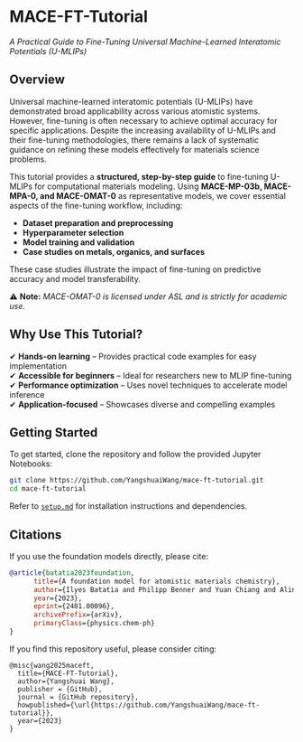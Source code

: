 # **MACE-FT-Tutorial**  
*A Practical Guide to Fine-Tuning Universal Machine-Learned Interatomic Potentials (U-MLIPs)*  

## **Overview**  
Universal machine-learned interatomic potentials (U-MLIPs) have demonstrated broad applicability across various atomistic systems. However, fine-tuning is often necessary to achieve optimal accuracy for specific applications. Despite the increasing availability of U-MLIPs and their fine-tuning methodologies, there remains a lack of systematic guidance on refining these models effectively for materials science problems.

This tutorial provides a **structured, step-by-step guide** to fine-tuning U-MLIPs for computational materials modeling. Using **MACE-MP-03b, MACE-MPA-0, and MACE-OMAT-0** as representative models, we cover essential aspects of the fine-tuning workflow, including:

- **Dataset preparation and preprocessing**  
- **Hyperparameter selection**  
- **Model training and validation**  
- **Case studies on metals, organics, and surfaces**  

These case studies illustrate the impact of fine-tuning on predictive accuracy and model transferability.

⚠ **Note:** *MACE-OMAT-0 is licensed under ASL and is strictly for academic use.*

## **Why Use This Tutorial?**  
✔ **Hands-on learning** – Provides practical code examples for easy implementation  
✔ **Accessible for beginners** – Ideal for researchers new to MLIP fine-tuning  
✔ **Performance optimization** – Uses novel techniques to accelerate model inference  
✔ **Application-focused** – Showcases diverse and compelling examples  

## **Getting Started**  
To get started, clone the repository and follow the provided Jupyter Notebooks:

```bash
git clone https://github.com/YangshuaiWang/mace-ft-tutorial.git
cd mace-ft-tutorial
```

Refer to [`setup.md`](./setup.md) for installation instructions and dependencies.


## **Citations**  
If you use the foundation models directly, please cite:  

```bibtex
@article{batatia2023foundation,
      title={A foundation model for atomistic materials chemistry},
      author={Ilyes Batatia and Philipp Benner and Yuan Chiang and Alin M. Elena and Dávid P. Kovács and Janosh Riebesell and Xavier R. Advincula and Mark Asta and William J. Baldwin and Noam Bernstein and Arghya Bhowmik and Samuel M. Blau and Vlad Cărare and James P. Darby and Sandip De and Flaviano Della Pia and Volker L. Deringer and Rokas Elijošius and Zakariya El-Machachi and Edvin Fako and Andrea C. Ferrari and Annalena Genreith-Schriever and Janine George and Rhys E. A. Goodall and Clare P. Grey and Shuang Han and Will Handley and Hendrik H. Heenen and Kersti Hermansson and Christian Holm and Jad Jaafar and Stephan Hofmann and Konstantin S. Jakob and Hyunwook Jung and Venkat Kapil and Aaron D. Kaplan and Nima Karimitari and Namu Kroupa and Jolla Kullgren and Matthew C. Kuner and Domantas Kuryla and Guoda Liepuoniute and Johannes T. Margraf and Ioan-Bogdan Magdău and Angelos Michaelides and J. Harry Moore and Aakash A. Naik and Samuel P. Niblett and Sam Walton Norwood and Niamh O'Neill and Christoph Ortner and Kristin A. Persson and Karsten Reuter and Andrew S. Rosen and Lars L. Schaaf and Christoph Schran and Eric Sivonxay and Tamás K. Stenczel and Viktor Svahn and Christopher Sutton and Cas van der Oord and Eszter Varga-Umbrich and Tejs Vegge and Martin Vondrák and Yangshuai Wang and William C. Witt and Fabian Zills and Gábor Csányi},
      year={2023},
      eprint={2401.00096},
      archivePrefix={arXiv},
      primaryClass={physics.chem-ph}
}
```

If you find this repository useful, please consider citing:
```
@misc{wang2025maceft,
  title={MACE-FT-Tutorial},
  author={Yangshuai Wang},
  publisher = {GitHub},
  journal = {GitHub repository},
  howpublished={\url{https://github.com/YangshuaiWang/mace-ft-tutorial}},
  year={2023}
}
```


<!-- ## **Contributors**  
**Author:** Yangshuai Wang, XXX, XXX, XXX, XXX or Team RBMD  
For questions and discussions, feel free to open an issue or reach out. -->
